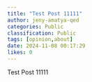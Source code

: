 ```yaml
---
title: "Test Post 11111"
author: jeny-amatya-qed
categories: Public
classification: Public
tags: [opinion,about]
date: 2024-11-08 00:17:29 
likes: 0
---
```


Test Post 11111